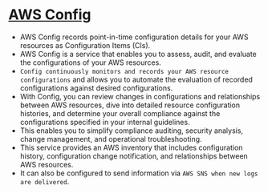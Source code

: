 
# [AWS Config](https://aws.amazon.com/config/)
- AWS Config records point-in-time configuration details for your AWS resources as Configuration Items (CIs).
- AWS Config is a service that enables you to assess, audit, and evaluate the configurations of your AWS resources. 
- `Config continuously monitors and records your AWS resource configurations` and allows you to automate the evaluation of recorded configurations against desired configurations. 
- With Config, you can review changes in configurations and relationships between AWS resources, dive into detailed resource configuration histories, and determine your overall compliance against the configurations specified in your internal guidelines. 
- This enables you to simplify compliance auditing, security analysis, change management, and operational troubleshooting.
- This service provides an AWS inventory that includes configuration history, configuration change notification, and relationships between AWS resources. 
- It can also be configured to send information via `AWS SNS when new logs are delivered`.